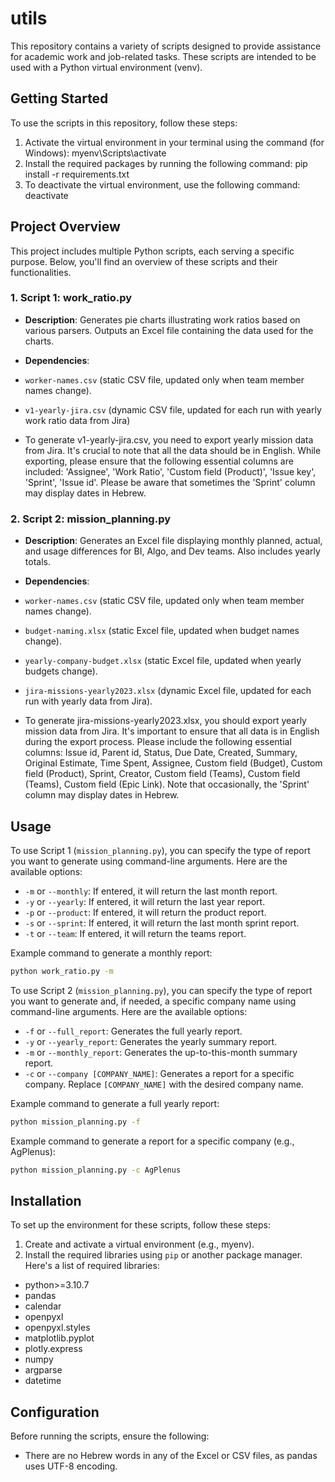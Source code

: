 # utils

This repository contains a variety of scripts designed to provide assistance for academic work and job-related tasks. These scripts are intended to be used with a Python virtual environment (venv).

## Getting Started

To use the scripts in this repository, follow these steps:

1. Activate the virtual environment in your terminal using the command (for Windows):
   myenv\Scripts\activate
2. Install the required packages by running the following command:
   pip install -r requirements.txt
3. To deactivate the virtual environment, use the following command:
   deactivate


## Project Overview

This project includes multiple Python scripts, each serving a specific purpose. Below, you'll find an overview of these scripts and their functionalities.

### 1. Script 1: work_ratio.py

- **Description**: Generates pie charts illustrating work ratios based on various parsers. Outputs an Excel file containing the data used for the charts.

- **Dependencies**:
- `worker-names.csv` (static CSV file, updated only when team member names change).
- `v1-yearly-jira.csv` (dynamic CSV file, updated for each run with yearly work ratio data from Jira)
- To generate v1-yearly-jira.csv, you need to export yearly mission data from Jira. It's crucial to note that all the data should be in English. While exporting, please ensure that the following essential columns are included: 'Assignee', 'Work Ratio', 'Custom field (Product)', 'Issue key', 'Sprint', 'Issue id'. Please be aware that sometimes the 'Sprint' column may display dates in Hebrew.

### 2. Script 2: mission_planning.py

- **Description**: Generates an Excel file displaying monthly planned, actual, and usage differences for BI, Algo, and Dev teams. Also includes yearly totals.

- **Dependencies**: 
- `worker-names.csv` (static CSV file, updated only when team member names change).
- `budget-naming.xlsx` (static Excel file, updated when budget names change).
- `yearly-company-budget.xlsx` (static Excel file, updated when yearly budgets change).
- `jira-missions-yearly2023.xlsx` (dynamic Excel file, updated for each run with yearly data from Jira).
- To generate jira-missions-yearly2023.xlsx, you should export yearly mission data from Jira. It's important to ensure that all data is in English during the export process. Please include the following essential columns: Issue id, Parent id, Status, Due Date, Created, Summary, Original Estimate, Time Spent, Assignee, Custom field (Budget), Custom field (Product), Sprint, Creator, Custom field (Teams), Custom field (Teams), Custom field (Epic Link). Note that occasionally, the 'Sprint' column may display dates in Hebrew.

## Usage

To use Script 1 (`mission_planning.py`), you can specify the type of report you want to generate using command-line arguments. Here are the available options:

- `-m` or `--monthly`: If entered, it will return the last month report.
- `-y` or `--yearly`: If entered, it will return the last year report.
- `-p` or `--product`: If entered, it will return the product report.
- `-s` or `--sprint`: If entered, it will return the last month sprint report.
- `-t` or `--team`: If entered, it will return the teams report.

Example command to generate a monthly report:
```bash
python work_ratio.py -m
```


To use Script 2 (`mission_planning.py`), you can specify the type of report you want to generate and, if needed, a specific company name using command-line arguments. Here are the available options:

- `-f` or `--full_report`: Generates the full yearly report.
- `-y` or `--yearly_report`: Generates the yearly summary report.
- `-m` or `--monthly_report`: Generates the up-to-this-month summary report.
- `-c` or `--company [COMPANY_NAME]`: Generates a report for a specific company. Replace `[COMPANY_NAME]` with the desired company name.

Example command to generate a full yearly report:
```bash
python mission_planning.py -f
```
Example command to generate a report for a specific company (e.g., AgPlenus):
```bash
python mission_planning.py -c AgPlenus
```


## Installation

To set up the environment for these scripts, follow these steps:

1. Create and activate a virtual environment (e.g., myenv).
2. Install the required libraries using `pip` or another package manager. Here's a list of required libraries:
- python>=3.10.7
- pandas
- calendar
- openpyxl
- openpyxl.styles
- matplotlib.pyplot
- plotly.express
- numpy
- argparse
- datetime

## Configuration

Before running the scripts, ensure the following:

- There are no Hebrew words in any of the Excel or CSV files, as pandas uses UTF-8 encoding.


